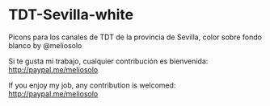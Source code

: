 # TDT-Sevilla-white
Picons para los canales de TDT de la provincia de Sevilla, color sobre fondo blanco by @meliosolo

Si te gusta mi trabajo, cualquier contribución es bienvenida: http://paypal.me/meliosolo

If you enjoy my job, any contribution is welcomed: http://paypal.me/meliosolo
